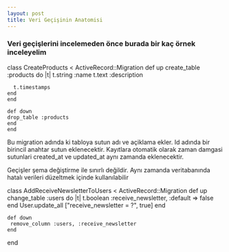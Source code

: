 ```yaml
---
layout: post
title: Veri Geçişinin Anatomisi
---
```


### Veri geçişlerini incelemeden önce burada bir kaç örnek inceleyelim 
class CreateProducts < ActiveRecord::Migration
  def up
    create_table :products do |t|
      t.string :name
      t.text :description
 
      t.timestamps
    end
    end
 
    def down
    drop_table :products
    end
    end
 
 Bu migration adında ki tabloya sutun adı ve açiklama ekler.
 Id adında bir birincil anahtar sutun eklenecektir.
Kayıtlara otomatik olarak zaman damgasi sutunlari created_at ve updated_at aynı zamanda eklenecektir.

Geçişler şema değiştirme ile sınırlı değildir. Aynı zamanda veritabanında hatalı verileri düzeltmek
içinde kullanılabilir

class AddReceiveNewsletterToUsers < ActiveRecord::Migration
  def up
    change_table :users do |t|
      t.boolean :receive_newsletter, :default => false
    end
      User.update_all ["receive_newsletter = ?", true]
    end
 
    def down
     remove_column :users, :receive_newsletter
    end
  end
	
